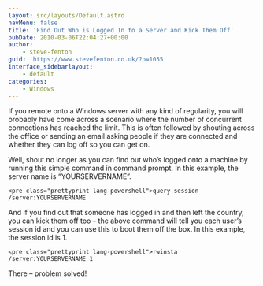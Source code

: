 ```yaml
---
layout: src/layouts/Default.astro
navMenu: false
title: 'Find Out Who is Logged In to a Server and Kick Them Off'
pubDate: 2010-03-06T22:04:27+00:00
author:
    - steve-fenton
guid: 'https://www.stevefenton.co.uk/?p=1055'
interface_sidebarlayout:
    - default
categories:
    - Windows
---
```


If you remote onto a Windows server with any kind of regularity, you will probably have come across a scenario where the number of concurrent connections has reached the limit. This is often followed by shouting across the office or sending an email asking people if they are connected and whether they can log off so you can get on.

Well, shout no longer as you can find out who’s logged onto a machine by running this simple command in command prompt. In this example, the server name is “YOURSERVERNAME”.

```
<pre class="prettyprint lang-powershell">query session /server:YOURSERVERNAME
```

And if you find out that someone has logged in and then left the country, you can kick them off too – the above command will tell you each user’s session id and you can use this to boot them off the box. In this example, the session id is 1.

```
<pre class="prettyprint lang-powershell">rwinsta /server:YOURSERVERNAME 1
```

There – problem solved!